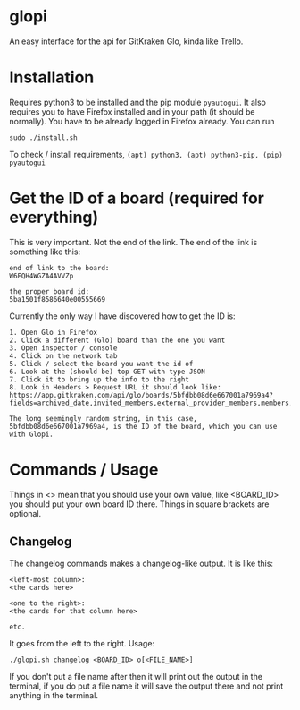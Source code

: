 # glopi
An easy interface for the api for GitKraken Glo, kinda like Trello.

# Installation
Requires python3 to be installed and the pip module `pyautogui`. It also requires you to have Firefox installed and in your path (it should be normally). You have to be already logged in Firefox already. You can run
```
sudo ./install.sh
```
To check / install requirements, `(apt) python3, (apt) python3-pip, (pip) pyautogui`

# Get the ID of a board (required for everything)
This is very important. Not the end of the link. The end of the link is something like this:
```
end of link to the board:
W6FQH4WGZA4AVVZp

the proper board id:
5ba1501f8586640e00555669
```

Currently the only way I have discovered how to get the ID is:
```
1. Open Glo in Firefox
2. Click a different (Glo) board than the one you want
3. Open inspector / console
4. Click on the network tab
5. Click / select the board you want the id of
6. Look at the (should be) top GET with type JSON
7. Click it to bring up the info to the right
8. Look in Headers > Request URL it should look like:
https://app.gitkraken.com/api/glo/boards/5bfdbb08d6e667001a7969a4?fields=archived_date,invited_members,external_provider_members,members,id,name,columns,columns.name,labels,labels.sync_provider_id,sync_provider,sync_provider.type,sync_provider.options

The long seemingly random string, in this case, 5bfdbb08d6e667001a7969a4, is the ID of the board, which you can use with Glopi.
```

# Commands / Usage
Things in <> mean that you should use your own value, like <BOARD_ID> you should put your own board ID there. Things in square brackets are optional.

## Changelog
The changelog commands makes a changelog-like output. It is like this:
```
<left-most column>:
<the cards here>

<one to the right>:
<the cards for that column here>

etc.
```
It goes from the left to the right. Usage:
```
./glopi.sh changelog <BOARD_ID> o[<FILE_NAME>]
```
If you don't put a file name after then it will print out the output in the terminal, if you do put a file name it will save the output there and not print anything in the terminal.